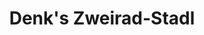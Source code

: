 ---
title: "Denk's Zweirad-Stadl"
url: /weissenburg-in-bayern/denks-zweirad-stadl/
shop: Fahrrad
---